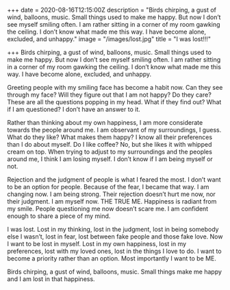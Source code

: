 +++
date = 2020-08-16T12:15:00Z
description = "Birds chirping, a gust of wind, balloons, music. Small things used to make me happy. But now I don’t see myself smiling often. I am rather sitting in a corner of my room gawking the ceiling. I don’t know what made me this way. I have become alone, excluded, and unhappy."
image = "/images/lost.jpg"
title = "I was lost!!!"

+++
Birds chirping, a gust of wind, balloons, music. Small things used to make me happy. But now I don’t see myself smiling often. I am rather sitting in a corner of my room gawking the ceiling. I don’t know what made me this way. I have become alone, excluded, and unhappy.

Greeting people with my smiling face has become a habit now. Can they see through my face? Will they figure out that I am not happy? Do they care? These are all the questions popping in my head. What if they find out? What if I am questioned? I don’t have an answer to it.

Rather than thinking about my own happiness, I am more considerate towards the people around me. I am observant of my surroundings, I guess. What do they like? What makes them happy? I know all their preferences than I do about myself. Do I like coffee? No, but she likes it with whipped cream on top. When trying to adjust to my surroundings and the peoples around me, I think I am losing myself. I don’t know if I am being myself or not.

Rejection and the judgment of people is what I feared the most. I don’t want to be an option for people. Because of the fear, I became that way. I am changing now. I am being strong. Their rejection doesn’t hurt me now, nor their judgment. I am myself now. THE TRUE ME. Happiness is radiant from my smile. People questioning me now doesn’t scare me. I am confident enough to share a piece of my mind.

I was lost. Lost in my thinking, lost in the judgment, lost in being somebody else I wasn’t, lost in fear, lost between fake people and those fake love. Now I want to be lost in myself. Lost in my own happiness, lost in my preferences, lost with my loved ones, lost in the things I love to do. I want to become a priority rather than an option. Most importantly I want to be ME.

Birds chirping, a gust of wind, balloons, music. Small things make me happy and I am lost in that happiness.